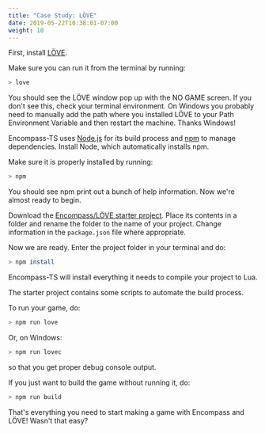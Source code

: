 ```yaml
---
title: "Case Study: LÖVE"
date: 2019-05-22T10:38:01-07:00
weight: 10
---
```


First, install [LÖVE](https://love2d.org).

Make sure you can run it from the terminal by running:

```sh
> love
```

You should see the LÖVE window pop up with the NO GAME screen. If you don't see this, check your terminal environment. On Windows you probably need to manually add the path where you installed LÖVE to your Path Environment Variable and then restart the machine. Thanks Windows!

Encompass-TS uses [Node.js](https://nodejs.org/) for its build process and [npm](https://www.npmjs.com/) to manage dependencies.
Install Node, which automatically installs npm.

Make sure it is properly installed by running:

```sh
> npm
```

You should see npm print out a bunch of help information. Now we're almost ready to begin.

Download the [Encompass/LÖVE starter project](https://github.com/encompass-ecs/encompass-love2d-starter). Place its contents in a folder and rename the folder to the name of your project. Change information in the `package.json` file where appropriate.

Now we are ready. Enter the project folder in your terminal and do:

```sh
> npm install
```

Encompass-TS will install everything it needs to compile your project to Lua.

The starter project contains some scripts to automate the build process.

To run your game, do:

```sh
> npm run love
```

Or, on Windows:

```sh
> npm run lovec
```

so that you get proper debug console output.

If you just want to build the game without running it, do:

```sh
> npm run build
```

That's everything you need to start making a game with Encompass and LÖVE! Wasn't that easy?
